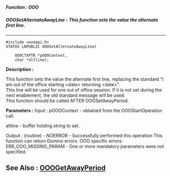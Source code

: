 ##### Function : OOO
##### OOOSetAlternateAwayLine - This function sets the value the alternate first line.
---
```
#include <oooapi.h>
STATUS LNPUBLIC OOOSetAlternateAwayLine(

	OOOCTXPTR *pOOOContext,
	char *altline);
```

**Description :**

This function sets the value the alternate first line, replacing the standard  &quot;I am out of the office starting &lt;date&gt; returning &lt;date&gt;&quot;.  <br>
This line will be used for one out of office session.  If it is not set during the next enablement, the old standard message will be used. <br>
This function should be called AFTER OOOSetAwayPeriod.


**Parameters :**
Input :
pOOOContext  -  obtained from the OOOStartOperation call.

altline  -  buffer holding string to set.

Output :
(routine)  -  NOERROR - Successfully performed this operation
This function can return Domino errors.
OOO specific errors:
ERR_OOO_MISSING_PARAM - One or more mandatory parameters were not specified.




**See Also :**
[OOOGetAwayPeriod](/domino-c-api-docs/reference/Func/OOOGetAwayPeriod)
---
